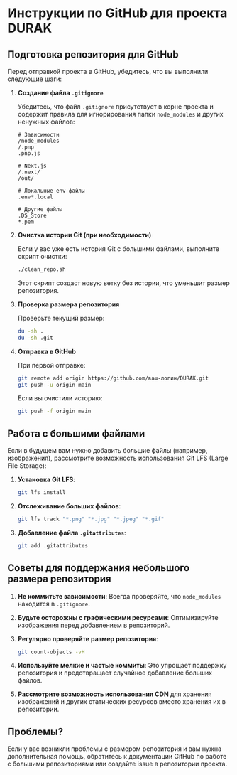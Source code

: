 # Инструкции по GitHub для проекта DURAK

## Подготовка репозитория для GitHub

Перед отправкой проекта в GitHub, убедитесь, что вы выполнили следующие шаги:

1. **Создание файла `.gitignore`**
   
   Убедитесь, что файл `.gitignore` присутствует в корне проекта и содержит правила для игнорирования папки `node_modules` и других ненужных файлов:
   
   ```
   # Зависимости
   /node_modules
   /.pnp
   .pnp.js
   
   # Next.js
   /.next/
   /out/
   
   # Локальные env файлы
   .env*.local
   
   # Другие файлы
   .DS_Store
   *.pem
   ```

2. **Очистка истории Git (при необходимости)**
   
   Если у вас уже есть история Git с большими файлами, выполните скрипт очистки:
   
   ```bash
   ./clean_repo.sh
   ```
   
   Этот скрипт создаст новую ветку без истории, что уменьшит размер репозитория.

3. **Проверка размера репозитория**
   
   Проверьте текущий размер:
   
   ```bash
   du -sh .
   du -sh .git
   ```

4. **Отправка в GitHub**
   
   При первой отправке:
   
   ```bash
   git remote add origin https://github.com/ваш-логин/DURAK.git
   git push -u origin main
   ```
   
   Если вы очистили историю:
   
   ```bash
   git push -f origin main
   ```

## Работа с большими файлами

Если в будущем вам нужно добавить большие файлы (например, изображения), рассмотрите возможность использования Git LFS (Large File Storage):

1. **Установка Git LFS**:
   ```bash
   git lfs install
   ```

2. **Отслеживание больших файлов**:
   ```bash
   git lfs track "*.png" "*.jpg" "*.jpeg" "*.gif"
   ```

3. **Добавление файла `.gitattributes`**:
   ```bash
   git add .gitattributes
   ```

## Советы для поддержания небольшого размера репозитория

1. **Не коммитьте зависимости**: Всегда проверяйте, что `node_modules` находится в `.gitignore`.

2. **Будьте осторожны с графическими ресурсами**: Оптимизируйте изображения перед добавлением в репозиторий.

3. **Регулярно проверяйте размер репозитория**:
   ```bash
   git count-objects -vH
   ```

4. **Используйте мелкие и частые коммиты**: Это упрощает поддержку репозитория и предотвращает случайное добавление больших файлов.

5. **Рассмотрите возможность использования CDN** для хранения изображений и других статических ресурсов вместо хранения их в репозитории.

## Проблемы?

Если у вас возникли проблемы с размером репозитория и вам нужна дополнительная помощь, обратитесь к документации GitHub по работе с большими репозиториями или создайте issue в репозитории проекта. 